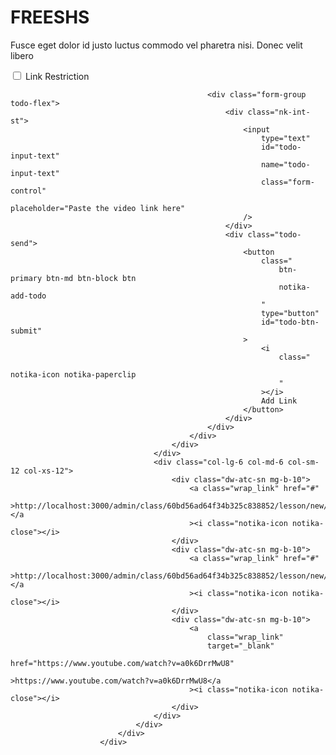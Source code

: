 # FREESHS
 

<!-- <script type="text/javascript">
	const form = document.getElementById("userForm");
	const response = document.getElementById("submitOkay");

	form.addEventListener("submit", async e => {
		e.preventDefault();

		const image = $("#dropImage").get(0).dropzone.getAcceptedFiles();

		let data = new FormData();

		data.append("surname", document.getElementById("surname").value);
		data.append("othernames", document.getElementById("othernames").value);
		data.append("id", document.getElementById("userID").value);
		data.append("phone", document.getElementById("phone").value);
		data.append("email", document.getElementById("email").value);
		data.append("previlege", document.getElementById("previlege").value);
		data.append("community", "<%= communityId %>");
		data.append("domain", "<%= domain %>");
		data.append("image", image[0], image[0].name);

		const uri = () => {
			if (previlege == "Student") {
				return "/student/new";
			} else if (previlege == "Teacher") {
				return "/teacher/new";
			} else {
				return "/administrator/new";
			}
		};

		const result = await fetch(`http://localhost:3000${uri()}`, {
			method: "POST",
			body: data,
		}).then(response => response.json());

		if (result.status === "OK") {
			console.log(result.data);
			response.click();
			$("#error-dialog").hide()
		} else {
			alert(result.error);
			console.log(result.error);
			$("#error-dialog").show()
		}
	});
</script> -->

<div id="voices" class="tab-pane fade">
							<div class="tab-ctn">
								<div class="row">
									<div class="col-lg-6 col-md-6 col-sm-12 col-xs-12">
										<div
											class="
												contact-form
												sm-res-mg-t-30
												tb-res-mg-t-30 tb-res-mg-t-0
												bordered
											"
										>
											<div class="basic-tb-hd">
												<!-- <h2>Sample Form</h2> -->
												<p>
													Fusce eget dolor id justo luctus commodo
													vel pharetra nisi. Donec velit libero
												</p>
											</div>
											<div class="contact-form-int">
												<div class="fm-checkbox">
													<label>
														<input
															type="checkbox"
															class="i-checks"
														/>
														<i></i>
														Link Restriction
													</label>
												</div>

												<div class="form-group todo-flex">
													<div class="nk-int-st">
														<input
															type="text"
															id="todo-input-text"
															name="todo-input-text"
															class="form-control"
															placeholder="Paste the video link here"
														/>
													</div>
													<div class="todo-send">
														<button
															class="
																btn-primary btn-md btn-block btn
																notika-add-todo
															"
															type="button"
															id="todo-btn-submit"
														>
															<i
																class="
																	notika-icon notika-paperclip
																"
															></i>
															Add Link
														</button>
													</div>
												</div>
											</div>
										</div>
									</div>
									<div class="col-lg-6 col-md-6 col-sm-12 col-xs-12">
										<div class="dw-atc-sn mg-b-10">
											<a class="wrap_link" href="#"
												>http://localhost:3000/admin/class/60bd56ad64f34b325c838852/lesson/new/60cd219191175d44083e556f </a
											><i class="notika-icon notika-close"></i>
										</div>
										<div class="dw-atc-sn mg-b-10">
											<a class="wrap_link" href="#"
												>http://localhost:3000/admin/class/60bd56ad64f34b325c838852/lesson/new/60cd219191175d44083e556f </a
											><i class="notika-icon notika-close"></i>
										</div>
										<div class="dw-atc-sn mg-b-10">
											<a
												class="wrap_link"
												target="_blank"
												href="https://www.youtube.com/watch?v=a0k6DrrMwU8"
												>https://www.youtube.com/watch?v=a0k6DrrMwU8</a
											><i class="notika-icon notika-close"></i>
										</div>
									</div>
								</div>
							</div>
						</div>